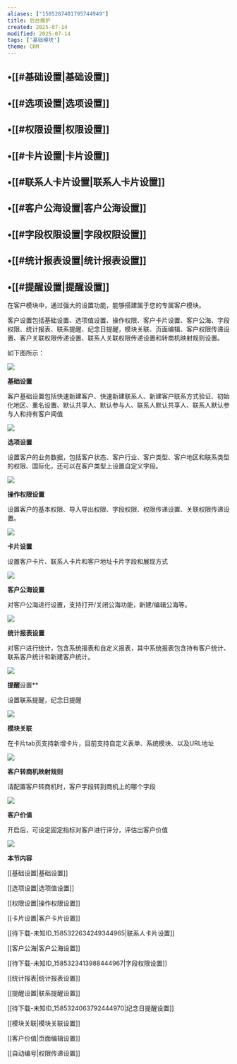 ```yaml
---
aliases: ["1585287401795744949"]
title: 后台维护
created: 2025-07-14
modified: 2025-07-14
tags: ['基础模块']
theme: CRM
---
```


## •[[#基础设置|基础设置]]

## •[[#选项设置|选项设置]]

## •[[#权限设置|权限设置]]

## •[[#卡片设置|卡片设置]]

## •[[#联系人卡片设置|联系人卡片设置]]

## •[[#客户公海设置|客户公海设置]]

## •[[#字段权限设置|字段权限设置]]

## •[[#统计报表设置|统计报表设置]]

## •[[#提醒设置|提醒设置]]

在客户模块中，通过强大的设置功能，能够搭建属于您的专属客户模块。

客户设置包括基础设置、选项值设置、操作权限、客户卡片设置、客户公海、字段权限、统计报表、联系提醒、纪念日提醒，模块关联、页面编辑、客户权限传递设置、客户关联权限传递设置、联系人关联权限传递设置和转商机映射规则设置。

如下图所示：

![](https://myhelpdoc.oss-cn-heyuan.aliyuncs.com/mdimages/ee711794c223d0876c15bab0dd256d19.jpg)

**基础设置**

客户基础设置包括快速新建客户、快速新建联系人、新建客户联系方式验证、初始化地区、重名设置、默认共享人、默认参与人、联系人默认共享人、联系人默认参与人和持有客户阈值

![](https://myhelpdoc.oss-cn-heyuan.aliyuncs.com/mdimages/7e48923c5566b15164a836856bb50021.jpg)

**选项设置**

设置客户的业务数据，包括客户状态、客户行业、客户类型、客户地区和联系类型的权限、国际化，还可以在客户类型上设置自定义字段。

![](https://myhelpdoc.oss-cn-heyuan.aliyuncs.com/mdimages/cf207f4a2a7d4430198841653aa3644f.jpg)

**操作权限设置**

设置客户的基本权限、导入导出权限、字段权限、权限传递设置、关联权限传递设置。

![](https://myhelpdoc.oss-cn-heyuan.aliyuncs.com/mdimages/77a78ee3fb94cdb68d06b557b41c676a.jpg)

**卡片设置**

设置客户卡片、联系人卡片和客户地址卡片字段和展现方式

![](https://myhelpdoc.oss-cn-heyuan.aliyuncs.com/mdimages/18a0a779e45744a49b43ee03a3aaf3e3.jpg)

**客户公海设置**

对客户公海进行设置，支持打开/关闭公海功能，新建/编辑公海等。

![](https://myhelpdoc.oss-cn-heyuan.aliyuncs.com/mdimages/4c390df31e8ca74cb35c9dc3b00b3138.jpg)

**统计报表设置**

对客户进行统计，包含系统报表和自定义报表，其中系统报表包含持有客户统计、联系客户统计和新建客户统计。

![](https://myhelpdoc.oss-cn-heyuan.aliyuncs.com/mdimages/328d7b453905e8e436e7a196c1c2ccc6.jpg)

**提醒**设置**

设置联系提醒，纪念日提醒

![](https://myhelpdoc.oss-cn-heyuan.aliyuncs.com/mdimages/eef4bff782347dbbd59fd97c3b60c393.jpg)

**模块关联**

在卡片tab页支持新增卡片，目前支持自定义表单、系统模块、以及URL地址

![](https://myhelpdoc.oss-cn-heyuan.aliyuncs.com/mdimages/fa8b83ccc732cc63358997b2db1dc0ed.jpg)

**客户转商机映射规则**

请配置客户转商机时，客户字段转到商机上的哪个字段

![](https://myhelpdoc.oss-cn-heyuan.aliyuncs.com/mdimages/022be988286b40b0476392b08d3588db.jpg)

**客户价值**

开启后，可设定固定指标对客户进行评分，评估出客户价值

**![](https://myhelpdoc.oss-cn-heyuan.aliyuncs.com/mdimages/53b20c79fa07d343b827d2e3e0e57223.jpg)**

**本节内容**

[[基础设置|基础设置]]

[[选项设置|选项值设置]]

[[权限设置|操作权限设置]]

[[卡片设置|客户卡片设置]]

[[待下载-未知ID_1585322634249344965|联系人卡片设置]]

[[客户公海|客户公海设置]]

‍‍‍‍‍[[待下载-未知ID_1585323413988444967|字段权限设置]]

[[统计报表|统计报表设置]]

[[提醒设置|联系提醒设置]]

[[待下载-未知ID_1585324063792444970|纪念日提醒设置]]

[[模块关联|模块关联设置]]

[[客户价值|页面编辑设置]]

[[自动编号|权限传递设置]]

